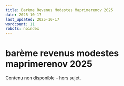 ```yaml
---
title: Barème Revenus Modestes Maprimerenov 2025
date: 2025-10-17
last_updated: 2025-10-17
wordcount: 11
robots: noindex
---
```


# barème revenus modestes maprimerenov 2025

Contenu non disponible – hors sujet.
